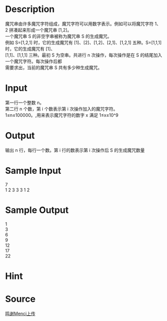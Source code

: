 
# Description

<div class="content"><div>魔咒串由许多魔咒字符组成，魔咒字符可以用数字表示。例如可以将魔咒字符 1、2 拼凑起来形成一个魔咒串 [1,2]。</div>
<div>一个魔咒串 S 的非空字串被称为魔咒串 S 的生成魔咒。</div>
<div>例如 S=[1,2,1] 时，它的生成魔咒有 [1]、[2]、[1,2]、[2,1]、[1,2,1] 五种。S=[1,1,1] 时，它的生成魔咒有 [1]、</div>
<div>[1,1]、[1,1,1] 三种。最初 S 为空串。共进行 n 次操作，每次操作是在 S 的结尾加入一个魔咒字符。每次操作后都</div>
<div>需要求出，当前的魔咒串 S 共有多少种生成魔咒。</div>
<div></div></div>

# Input

<div class="content"><p></p>
<div>第一行一个整数 n。</div>
<div>第二行 n 个数，第 i 个数表示第 i 次操作加入的魔咒字符。</div>
<div>1≤n≤100000。,用来表示魔咒字符的数字 x 满足 1≤x≤10^9</div></div>

# Output

<div class="content"><p>输出 n 行，每行一个数。第 i 行的数表示第 i 次操作后 S 的生成魔咒数量</p>
<div></div></div>

# Sample Input

<div class="content"><span class="sampledata">7<br/>
1 2 3 3 3 1 2</span></div>

# Sample Output

<div class="content"><span class="sampledata">1<br/>
3<br/>
6<br/>
9<br/>
12<br/>
17<br/>
22</span></div>

# Hint

<div class="content"><p></p></div>

# Source

<div class="content"><p><a href="problemset.php?search=鸣谢Menci上传">鸣谢Menci上传</a></p></div>


